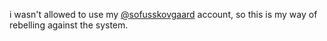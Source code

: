 <p style="text-align: center;">
  
  i wasn't allowed to use my [@sofusskovgaard](https://github.com/sofusskovgaard) account, so this is my way of rebelling against the system.
  
</p>
